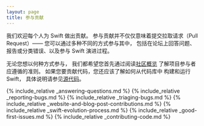 ```yaml
---
layout: page
title: 参与贡献
---
```


我们欢迎每个人为 Swift 做出贡献。
参与贡献并不仅仅意味着提交拉取请求（Pull Request）——
您可以通过多种不同的方式参与其中，
包括在论坛上回答问题、
报告或分类错误、以及参与 Swift 演进过程。

无论您想以何种方式参与，
我们都希望您首先通过阅读[社区概览](/community)
了解项目参与者应遵循的准则。
如果您要贡献代码，您还应该了解如何从代码库中
构建和运行 Swift，
具体说明请参见[源代码](/documentation/source-code)。

{% include_relative _answering-questions.md %}
{% include_relative _reporting-bugs.md %}
{% include_relative _triaging-bugs.md %}
{% include_relative _website-and-blog-post-contributions.md %}
{% include_relative _swift-evolution-process.md %}
{% include_relative _good-first-issues.md %}
{% include_relative _contributing-code.md %}

